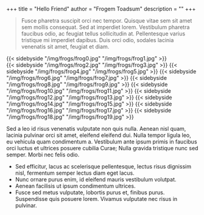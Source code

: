 +++
title = "Hello Friend"
author = "Frogem Toadsum"
description = ""
+++

> Fusce pharetra suscipit orci nec tempor. Quisque vitae sem sit amet sem mollis consequat. Sed at imperdiet lorem. Vestibulum pharetra faucibus odio, ac feugiat tellus sollicitudin at. Pellentesque varius tristique mi imperdiet dapibus. Duis orci odio, sodales lacinia venenatis sit amet, feugiat et diam.

{{< sidebyside "/img/frogs/frog0.jpg" "/img/frogs/frog1.jpg" >}}  
{{< sidebyside "/img/frogs/frog2.jpg" "/img/frogs/frog3.jpg" >}}
{{< sidebyside "/img/frogs/frog4.jpg" "/img/frogs/frog5.jpg" >}}
{{< sidebyside "/img/frogs/frog6.jpg" "/img/frogs/frog7.jpg" >}}
{{< sidebyside "/img/frogs/frog8.jpg" "/img/frogs/frog9.jpg" >}}
{{< sidebyside "/img/frogs/frog10.jpg" "/img/frogs/frog11.jpg" >}} 
{{< sidebyside "/img/frogs/frog12.jpg" "/img/frogs/frog13.jpg" >}}
{{< sidebyside "/img/frogs/frog14.jpg" "/img/frogs/frog15.jpg" >}}
{{< sidebyside "/img/frogs/frog16.jpg" "/img/frogs/frog17.jpg" >}}
{{< sidebyside "/img/frogs/frog18.jpg" "/img/frogs/frog19.jpg" >}}

Sed a leo id risus venenatis vulputate non quis nulla. Aenean nisl quam, lacinia pulvinar orci sit amet, eleifend eleifend dui. Nulla tempor ligula leo, eu vehicula quam condimentum a. Vestibulum ante ipsum primis in faucibus orci luctus et ultrices posuere cubilia Curae; Nulla gravida tristique nunc sed semper. Morbi nec felis odio.

- Sed efficitur, lacus ac scelerisque pellentesque, lectus risus dignissim nisl, fermentum semper lectus diam eget lacus.
- Nunc ornare purus enim, id eleifend mauris vestibulum volutpat.
- Aenean facilisis ut ipsum condimentum ultrices.
- Fusce sed metus vulputate, lobortis purus et, finibus purus. Suspendisse quis posuere lorem. Vivamus vulputate nec risus in pulvinar.
